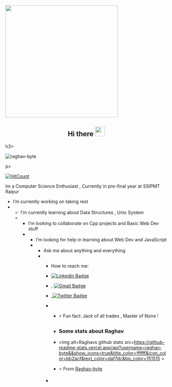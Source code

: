 <img src=https://camo.githubusercontent.com/3b7c592ede97b6138ffd4b1cc1541c2f3b11fd39/687474703a2f2f33312e6d656469612e74756d626c722e636f6d2f31376665613932306666333665663466356238373764353231366137616164392f74756d626c725f6d6f39786a65387a5a34317163626975666f315f313238302e676966 height=350px width =350px>


<h2 align=Center>  Hi there <img src=https://media.giphy.com/media/WUlplcMpOCEmTGBtBW/giphy.gif width=30> </h2>h3>
<p align=left> <img src=https://komarev.com/ghpvc/?username=raghav-byte alt=raghav-byte /> </p>p>

[![HitCount](http://hits.dwyl.com/Raghav-byte/Raghav-byte.svg)](http://hits.dwyl.com/Raghav-byte/Raghav-byte)

Im a Computer Science Enthusiast , Currently in pre-final year  at SSIPMT Raipur 

-  I’m currently working on taking rest
-  -  I’m currently learning about Data Structures , Unix System
   -  -  I’m looking to collaborate on Cpp projects and Basic Web Dev stuff
      -  -  I’m looking for help in learning about Web Dev and JavaScript
         -  -  Ask me about anything and everything
            -  -  How to reach me:
               -  [![Linkedin Badge](https://img.shields.io/badge/-LinkedIn-blue?style=flat-square&logo=Linkedin&logoColor=white&link=https://www.linkedin.com/in/raghav-byte/)](https://www.linkedin.com/in/raghav-byte/)
               -  , [![Gmail Badge](https://img.shields.io/badge/-Gmail-c14438?style=flat-square&logo=Gmail&logoColor=white&link=mailto:shuklaraghav321.com)](mailto:shuklaraghav321@gmail.com)
               -  ,[![Twitter Badge](https://img.shields.io/badge/-Raghav-1ca0f1?style=flat-square&logo=twitter&logoColor=white&link=https://twitter.com/_raghavit)](https://twitter.com/_raghavit)
               -  - ⚡ Fun fact: Jack of all trades , Master of None !
                
                  - ### Some stats about Raghav
                  - <img alt=Raghavs github stats src=https://github-readme-stats.vercel.app/api?username=raghav-byte&&show_icons=true&title_color=ffffff&icon_color=bb2acf&text_color=daf7dc&bg_color=151515 >
                
                  - ⭐️ From [Raghav-byte](https://github.com/Raghav-byte)
                
               -  
